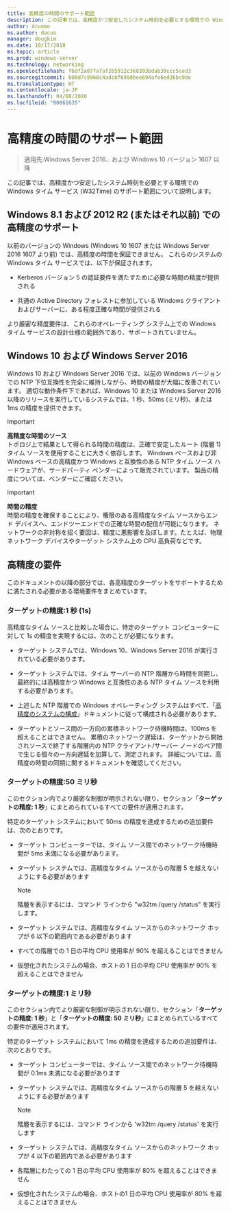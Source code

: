 ```yaml
---
title: 高精度の時間のサポート範囲
description: この記事では、高精度かつ安定したシステム時刻を必要とする環境での Windows タイム (W32Time) サービスのサポート範囲について説明します。
author: dcuomo
ms.author: dacuo
manager: dougkim
ms.date: 10/17/2018
ms.topic: article
ms.prod: windows-server
ms.technology: networking
ms.openlocfilehash: f6df2a07fa7af2b5912c368393bdab39ccc5ced3
ms.sourcegitcommit: b00d7c8968c4adc8f699dbee694afe6ed36bc9de
ms.translationtype: HT
ms.contentlocale: ja-JP
ms.lasthandoff: 04/08/2020
ms.locfileid: "80861635"
---
```

# <a name="support-boundary-for-high-accuracy-time"></a>高精度の時間のサポート範囲

>適用先:Windows Server 2016、および Windows 10 バージョン 1607 以降

この記事では、高精度かつ安定したシステム時刻を必要とする環境での Windows タイム サービス (W32Time) のサポート範囲について説明します。

## <a name="high-accuracy-support-for-windows-81-and-2012-r2-or-prior"></a>Windows 8.1 および 2012 R2 (またはそれ以前) での高精度のサポート

以前のバージョンの Windows (Windows 10 1607 または Windows Server 2016 1607 より前) では、高精度の時間を保証できません。 これらのシステムの Windows タイム サービスでは、以下が保証されます。

-   Kerberos バージョン 5 の認証要件を満たすために必要な時間の精度が提供される

-   共通の Active Directory フォレストに参加している Windows クライアントおよびサーバーに、ある程度正確な時間が提供される

より厳密な精度要件は、これらのオペレーティング システム上での Windows タイム サービスの設計仕様の範囲外であり、サポートされていません。

## <a name="windows-10-and-windows-server-2016"></a>Windows 10 および Windows Server 2016

Windows 10 および Windows Server 2016 では、以前の Windows バージョンでの NTP 下位互換性を完全に維持しながら、時間の精度が大幅に改善されています。 適切な動作条件下であれば、Windows 10 または Windows Server 2016 以降のリリースを実行しているシステムでは、1 秒、50ms (ミリ秒)、または 1ms の精度を提供できます。

>[!IMPORTANT]
>**高精度な時間のソース**<br>
>トポロジ上で結果として得られる時間の精度は、正確で安定したルート (階層 1) タイム ソースを使用することに大きく依存します。 Windows ベースおよび非 Windows ベースの高精度かつ Windows と互換性のある NTP タイム ソース ハードウェアが、サードパーティ ベンダーによって販売されています。 製品の精度については、ベンダーにご確認ください。

>[!IMPORTANT]
>**時間の精度**<br>
>時間の精度を確保することにより、権限のある高精度なタイム ソースからエンド デバイスへ、エンドツーエンドでの正確な時間の配信が可能になります。 ネットワークの非対称を招く要因は、精度に悪影響を及ぼします。たとえば、物理ネットワーク デバイスやターゲット システム上の CPU 高負荷などです。

## <a name="high-accuracy-requirements"></a>高精度の要件

このドキュメントの以降の部分では、各高精度のターゲットをサポートするために満たされる必要がある環境要件をまとめています。

### <a name="target-accuracy-1-second-1s"></a>ターゲットの精度:1 秒 (1s)

高精度なタイム ソースと比較した場合に、特定のターゲット コンピューターに対して 1s の精度を実現するには、次のことが必要になります。

-   ターゲット システムでは、Windows 10、Windows Server 2016 が実行されている必要があります。

-   ターゲット システムでは、タイム サーバーの NTP 階層から時間を同期し、最終的には高精度かつ Windows と互換性のある NTP タイム ソースを利用する必要があります。

-   上述した NTP 階層での Windows オペレーティング システムはすべて、「[高精度のシステムの構成](configuring-systems-for-high-accuracy.md)」ドキュメントに従って構成される必要があります。

-   ターゲットとソース間の一方向の累積ネットワーク待機時間は、100ms を超えることはできません。 累積のネットワーク遅延は、ターゲットから開始されソースで終了する階層内の NTP クライアント/サーバー ノードのペア間で生じる個々の一方向遅延を加算して、測定されます。 詳細については、高精度の時間の同期に関するドキュメントを確認してください。

### <a name="target-accuracy-50-milliseconds"></a>ターゲットの精度:50 ミリ秒

このセクション内でより厳密な制御が明示されない限り、セクション「**ターゲットの精度: 1 秒**」にまとめられているすべての要件が適用されます。

特定のターゲット システムにおいて 50ms の精度を達成するための追加要件は、次のとおりです。

-   ターゲット コンピューターでは、タイム ソース間でのネットワーク待機時間が 5ms 未満になる必要があります。

-   ターゲット システムでは、高精度なタイム ソースからの階層 5 を越えないようにする必要があります

    >[!Note]
    >階層を表示するには、コマンド ラインから "w32tm /query /status" を実行します。

-   ターゲット システムでは、高精度なタイム ソースからのネットワーク ホップが 6 以下の範囲内である必要があります

-   すべての階層での 1 日の平均 CPU 使用率が 90% を超えることはできません

-   仮想化されたシステムの場合、ホストの 1 日の平均 CPU 使用率が 90% を超えることはできません

### <a name="target-accuracy-1-millisecond"></a>ターゲットの精度:1 ミリ秒

このセクション内でより厳密な制御が明示されない限り、セクション「**ターゲットの精度: 1 秒**」と「**ターゲットの精度: 50 ミリ秒**」にまとめられているすべての要件が適用されます。

特定のターゲット システムにおいて 1ms の精度を達成するための追加要件は、次のとおりです。

-   ターゲット コンピューターでは、タイム ソース間でのネットワーク待機時間が 0.1ms 未満になる必要があります

-   ターゲット システムでは、高精度なタイム ソースからの階層 5 を越えないようにする必要があります

    >[!Note]
    >階層を表示するには、コマンド ラインから 'w32tm /query /status' を実行します

-   ターゲット システムでは、高精度なタイム ソースからのネットワーク ホップが 4 以下の範囲内である必要があります

-   各階層にわたっての 1 日の平均 CPU 使用率が 80% を超えることはできません

-   仮想化されたシステムの場合、ホストの1 日の平均 CPU 使用率が 80% を超えることはできません
